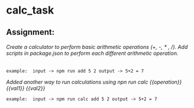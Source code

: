 # calc_task
## Assignment:
###### Create a calculator to perform basic arithmetic operations (+, -, * , /). Add scripts in package.json to perform each different arithmetic operation.
`example: 
      input -> npm run add 5 2
      output -> 5+2 = 7`
      
_Added another way to run calculations using npn run calc {{operation}} {{val1}} {{val2}}_

`example: 
      input -> npm run calc add 5 2
      output -> 5+2 = 7`
